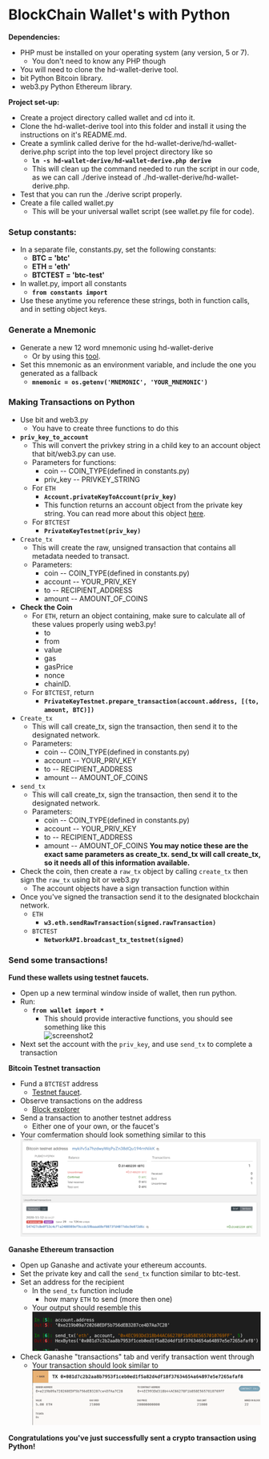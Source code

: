 # BlockChain Wallet's with Python
**Dependencies:**
* PHP must be installed on your operating system (any version, 5 or 7).
    * You don't need to know any PHP though
* You will need to clone the hd-wallet-derive tool.
* bit Python Bitcoin library.
* web3.py Python Ethereum library.

**Project set-up:**
* Create a project directory called wallet and cd into it.
* Clone the hd-wallet-derive tool into this folder and install it using the instructions on it's README.md.
* Create a symlink called derive for the hd-wallet-derive/hd-wallet-derive.php script into the top level project directory like so
    * **``ln -s hd-wallet-derive/hd-wallet-derive.php derive``** 
    * This will clean up the command needed to run the script in our code, as we can call ./derive instead of ./hd-wallet-derive/hd-wallet-derive.php.
* Test that you can run the ./derive script properly.
* Create a file called wallet.py 
    * This will be your universal wallet script (see wallet.py file for code).

### **Setup constants:**
* In a separate file, constants.py, set the following constants:
    * **BTC = 'btc'**
    * **ETH = 'eth'**
    * **BTCTEST = 'btc-test'**
* In wallet.py, import all constants
    * **``from constants import``** 
* Use these anytime you reference these strings, both in function calls, and in setting object keys.

### **Generate a Mnemonic**
* Generate a new 12 word mnemonic using hd-wallet-derive 
    * Or by using this [tool](https://iancoleman.io/bip39/).
* Set this mnemonic as an environment variable, and include the one you generated as a fallback 
    * **``mnemonic = os.getenv('MNEMONIC', 'YOUR_MNEMONIC')``**

### **Making Transactions on Python**
* Use bit and web3.py
    * You have to create three functions to do this
* **``priv_key_to_account``**
    * This will convert the privkey string in a child key to an account object that bit/web3.py can use.
    * Parameters for functions:
        * coin -- COIN_TYPE(defined in constants.py)
        * priv_key -- PRIVKEY_STRING 
    * For ``ETH`` 
        * **``Account.privateKeyToAccount(priv_key)``**
        * This function returns an account object from the private key string. You can read more about this object [here](https://web3js.readthedocs.io/en/v1.2.0/web3-eth-accounts.html#privatekeytoaccount).
     * For ``BTCTEST``
         * **``PrivateKeyTestnet(priv_key)``**
* ``Create_tx`` 
    * This will create the raw, unsigned transaction that contains all metadata needed to transact.<br>
    * Parameters:
        * coin -- COIN_TYPE(defined in constants.py)
        * account -- YOUR_PRIV_KEY
        * to -- RECIPIENT_ADDRESS
        * amount -- AMOUNT_OF_COINS
* **Check the Coin**
    * For ``ETH``, return an object containing, make sure to calculate all of these values properly using web3.py!
        * to 
        * from
        * value
        * gas
        * gasPrice
        * nonce
        * chainID. 
    * For ``BTCTEST``, return 
        * **``PrivateKeyTestnet.prepare_transaction(account.address, [(to, amount, BTC)])``**
* ``Create_tx`` 
    * This will call create_tx, sign the transaction, then send it to the designated network.
    * Parameters:
        * coin -- COIN_TYPE(defined in constants.py)
        * account -- YOUR_PRIV_KEY
        * to -- RECIPIENT_ADDRESS
        * amount -- AMOUNT_OF_COINS
* ``send_tx`` 
    * This will call create_tx, sign the transaction, then send it to the designated network.
    * Parameters:
        * coin -- COIN_TYPE(defined in constants.py)
        * account -- YOUR_PRIV_KEY
        * to -- RECIPIENT_ADDRESS
        * amount -- AMOUNT_OF_COINS
**You may notice these are the exact same parameters as create_tx. send_tx will call create_tx, so it needs all of this information available.**
* Check the coin, then create a ``raw_tx`` object by calling ``create_tx`` then sign the ``raw_tx`` using bit or web3.py 
    * The account objects have a sign transaction function within
* Once you've signed the transaction send it to the designated blockchain network.
    * ``ETH``
        * **``w3.eth.sendRawTransaction(signed.rawTransaction)``**
    * ``BTCTEST``
        * **``NetworkAPI.broadcast_tx_testnet(signed)``**

### **Send some transactions!**
**Fund these wallets using testnet faucets.** 

* Open up a new terminal window inside of wallet, then run python. 
* Run: 
    * **``from wallet import *``** 
        * This should provide interactive functions, you should see something like this<br>
![screenshot2](one.png)
* Next set the account with the ``priv_key``, and use ``send_tx`` to complete a transaction

**Bitcoin Testnet transaction**
* Fund a ``BTCTEST`` address 
    * [Testnet faucet](https://testnet-faucet.mempool.co).
* Observe transactions on the address
    * [Block explorer](https://tbtc.bitaps.com) 
* Send a transaction to another testnet address 
    * Either one of your own, or the faucet's
* Your comfermation should look something similar to this
![Screenshot1](Images/two.png)

**Ganashe Ethereum transaction**
* Open up Ganashe and activate your ethereum accounts.
* Set the private key and call the ``send_tx`` function similar to btc-test.
* Set an address for the recipient
    * In the ``send_tx`` function include 
        * how many ``ETH`` to send (more then one) 
     * Your output should resemble this 
![screenshot3](Images/three.png)
* Check Ganashe "transactions" tab and verify transaction went through
    * Your transaction should look similar to
![screenshot4](Images/four.png)

**Congratulations you've just successfully sent a crypto transaction using Python!**
